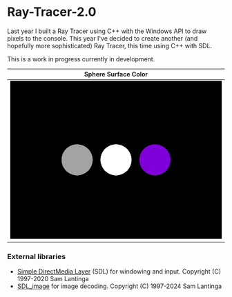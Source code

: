 # Ray-Tracer-2.0

Last year I built a Ray Tracer using C++ with the Windows API to draw pixels to the console. This year I've decided to create another (and hopefully more sophisticated) Ray Tracer, this time using C++ with SDL. 

This is a work in progress currently in development.

|Sphere Surface Color|
|--------------------|
|<img src="screenshots/surface_color.png">|

### External libraries
<ul>
<li>
<a href="https://github.com/libsdl-org/SDL">Simple DirectMedia Layer</a> (SDL) for windowing and input. Copyright (C) 1997-2020 Sam Lantinga <slouken@libsdl.org>
</li>
<li>
<a href="https://github.com/libsdl-org/SDL_image">SDL_image</a> for image decoding. Copyright (C) 1997-2024 Sam Lantinga <slouken@libsdl.org>
</li> 
</u
